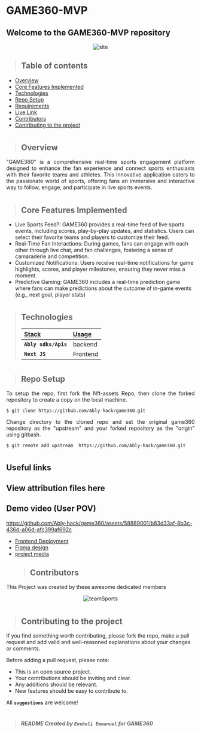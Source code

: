 # GAME360-MVP

## Welcome to the GAME360-MVP repository

<p align="center" width="100%">
  <img src="https://github.com/Ably-hack/game360/assets/58889001/c016cf8c-0de0-4b5a-b411-93977613c0bf" alt="site"/>
</p>

> ## Table of contents

- [Overview](#overview)
- [Core Features Implemented](#core-features-implemented)
- [Technologies](#technologies)
- [Repo Setup](#repo-setup)
- [Requirements](#requirements)
- [Live Link](#live-link)
- [Contributors](#contributors)
- [Contributing to the project](#contributing-to-the-project)

#

> ## Overview

<p align="justify">
"GAME360" is a comprehensive real-time sports engagement platform designed to enhance the fan experience and connect sports enthusiasts with their favorite teams and athletes. This innovative application caters to the passionate world of sports, offering fans an immersive and interactive way to follow, engage, and participate in live sports events.
</p>

#

> ## Core Features Implemented

- Live Sports Feed?: GAME360 provides a real-time feed of live sports events, including scores, play-by-play updates, and statistics. Users can select their favorite teams and players to customize their feed.
- Real-Time Fan Interactions: During games, fans can engage with each other through live chat, and fan challenges, fostering a sense of camaraderie and competition.
- Customized Notifications: Users receive real-time notifications for game highlights, scores, and player milestones, ensuring they never miss a moment.
- Predictive Gaming: GAME360 includes a real-time prediction game where fans can make predictions about the outcome of in-game events (e.g., next goal, player stats)

#

> ## Technologies
>
> | <b><u>Stack</u></b>  | <b><u>Usage</u></b> |
> | :------------------- | :------------------ |
> | **`Ably sdks/Apis`** | backend             |
> | **`Next JS`**        | Frontend            |

#

> ## Repo Setup

<p align="justify">
To setup the repo, first fork the Nft-assets Repo, then clone the forked repository to create a copy on the local machine.
</p>

    $ git clone https://github.com/Ably-hack/game360.git

<p align="justify">
Change directory to the cloned repo and set the original game360 repository as the "upstream" and your forked repository as the "origin" using gitbash.
</p>

    $ git remote add upstream  https://github.com/Ably-hack/game360.git

#

## Useful links

## View attribution files here

## Demo video (User POV)

https://github.com/Ably-hack/game360/assets/58889001/b83d33af-8b3c-436d-a06d-afc399af692c

- [Frontend Deployment](https://game360.vercel.app/)
- [Figma design](https://www.figma.com/file/QWAqeSwpH4Je4gGjXYPBnL/SportsConnect?node-id=115%3A2&mode=dev)
- [project media](https://pulsefire.notion.site/pulsefire/Game360-Ably-Hack-6c07c5dbe063429c85d24f930e0b2e7d)
  > ## Contributors

This Project was created by these awesome dedicated members

<p align="center" width="100%">
  <img src="" alt="teamSports"/>
</p>

#

> ## Contributing to the project

If you find something worth contributing, please fork the repo, make a pull request and add valid and well-reasoned explanations about your changes or comments.

Before adding a pull request, please note:

- This is an open source project.
- Your contributions should be inviting and clear.
- Any additions should be relevant.
- New features should be easy to contribute to.

All **`suggestions`** are welcome!

#

> ##### README Created by `Enebeli Emmanuel` for GAME360
